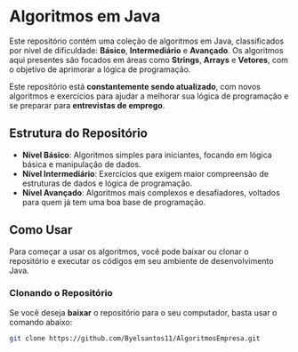 # Algoritmos em Java

Este repositório contém uma coleção de algoritmos em Java, classificados por nível de dificuldade: **Básico**, **Intermediário** e **Avançado**. Os algoritmos aqui presentes são focados em áreas como **Strings**, **Arrays** e **Vetores**, com o objetivo de aprimorar a lógica de programação.

Este repositório está **constantemente sendo atualizado**, com novos algoritmos e exercícios para ajudar a melhorar sua lógica de programação e se preparar para **entrevistas de emprego**. 

## Estrutura do Repositório

- **Nível Básico**: Algoritmos simples para iniciantes, focando em lógica básica e manipulação de dados.
- **Nível Intermediário**: Exercícios que exigem maior compreensão de estruturas de dados e lógica de programação.
- **Nível Avançado**: Algoritmos mais complexos e desafiadores, voltados para quem já tem uma boa base de programação.

## Como Usar

Para começar a usar os algoritmos, você pode baixar ou clonar o repositório e executar os códigos em seu ambiente de desenvolvimento Java.

### Clonando o Repositório

Se você deseja **baixar** o repositório para o seu computador, basta usar o comando abaixo:

```bash
git clone https://github.com/Byelsantos11/AlgoritmosEmpresa.git
